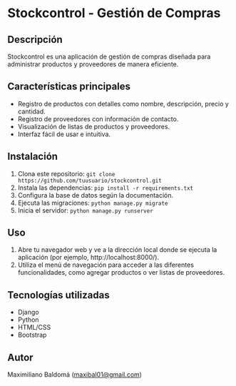 # Stockcontrol - Gestión de Compras

## Descripción
Stockcontrol es una aplicación de gestión de compras diseñada para administrar productos y proveedores de manera eficiente.

## Características principales
- Registro de productos con detalles como nombre, descripción, precio y cantidad.
- Registro de proveedores con información de contacto.
- Visualización de listas de productos y proveedores.
- Interfaz fácil de usar e intuitiva.

## Instalación
1. Clona este repositorio: `git clone https://github.com/tuusuario/stockcontrol.git`
2. Instala las dependencias: `pip install -r requirements.txt`
3. Configura la base de datos según la documentación.
4. Ejecuta las migraciones: `python manage.py migrate`
5. Inicia el servidor: `python manage.py runserver`

## Uso
1. Abre tu navegador web y ve a la dirección local donde se ejecuta la aplicación (por ejemplo, http://localhost:8000/).
2. Utiliza el menú de navegación para acceder a las diferentes funcionalidades, como agregar productos o ver listas de proveedores.

## Tecnologías utilizadas
- Django
- Python
- HTML/CSS
- Bootstrap

## Autor
Maximiliano Baldomá (maxibal01@gmail.com)
